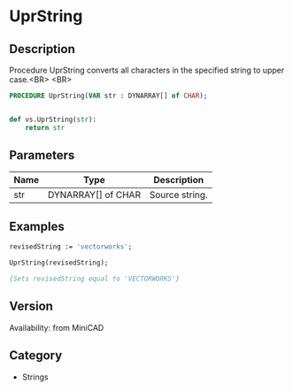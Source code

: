 # UprString

## Description
Procedure UprString converts all characters in the specified string to upper case.&lt;BR&gt;
&lt;BR&gt;


```pascal
PROCEDURE UprString(VAR str : DYNARRAY[] of CHAR);
```

```python

def vs.UprString(str):
    return str
```

## Parameters
|Name|Type|Description|
|---|---|---|
|str|DYNARRAY[] of CHAR|Source string.|

## Examples
```pascal
revisedString := 'vectorworks';

UprString(revisedString);

{Sets revisedString equal to 'VECTORWORKS'}
```

## Version
Availability: from MiniCAD
## Category
* Strings

